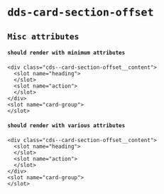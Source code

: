 # `dds-card-section-offset`

## `Misc attributes`

####   `should render with minimum attributes`

```
<div class="cds--card-section-offset__content">
  <slot name="heading">
  </slot>
  <slot name="action">
  </slot>
</div>
<slot name="card-group">
</slot>

```

####   `should render with various attributes`

```
<div class="cds--card-section-offset__content">
  <slot name="heading">
  </slot>
  <slot name="action">
  </slot>
</div>
<slot name="card-group">
</slot>

```

